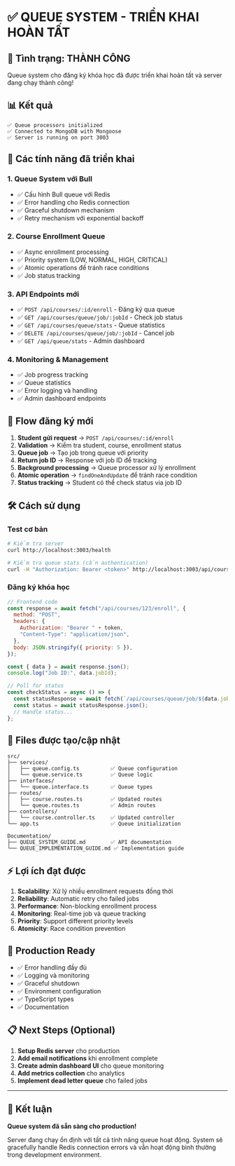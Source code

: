 # ✅ QUEUE SYSTEM - TRIỂN KHAI HOÀN TẤT

## 🎉 Tình trạng: THÀNH CÔNG

Queue system cho đăng ký khóa học đã được triển khai hoàn tất và server đang chạy thành công!

## 📊 Kết quả

```
✅ Queue processors initialized
✅ Connected to MongoDB with Mongoose
✅ Server is running on port 3003
```

## 🔧 Các tính năng đã triển khai

### 1. Queue System với Bull

- ✅ Cấu hình Bull queue với Redis
- ✅ Error handling cho Redis connection
- ✅ Graceful shutdown mechanism
- ✅ Retry mechanism với exponential backoff

### 2. Course Enrollment Queue

- ✅ Async enrollment processing
- ✅ Priority system (LOW, NORMAL, HIGH, CRITICAL)
- ✅ Atomic operations để tránh race conditions
- ✅ Job status tracking

### 3. API Endpoints mới

- ✅ `POST /api/courses/:id/enroll` - Đăng ký qua queue
- ✅ `GET /api/courses/queue/job/:jobId` - Check job status
- ✅ `GET /api/courses/queue/stats` - Queue statistics
- ✅ `DELETE /api/courses/queue/job/:jobId` - Cancel job
- ✅ `GET /api/queue/stats` - Admin dashboard

### 4. Monitoring & Management

- ✅ Job progress tracking
- ✅ Queue statistics
- ✅ Error logging và handling
- ✅ Admin dashboard endpoints

## 🔄 Flow đăng ký mới

1. **Student gửi request** → `POST /api/courses/:id/enroll`
2. **Validation** → Kiểm tra student, course, enrollment status
3. **Queue job** → Tạo job trong queue với priority
4. **Return job ID** → Response với job ID để tracking
5. **Background processing** → Queue processor xử lý enrollment
6. **Atomic operation** → `findOneAndUpdate` để tránh race condition
7. **Status tracking** → Student có thể check status via job ID

## 🛠 Cách sử dụng

### Test cơ bản

```bash
# Kiểm tra server
curl http://localhost:3003/health

# Kiểm tra queue stats (cần authentication)
curl -H "Authorization: Bearer <token>" http://localhost:3003/api/courses/queue/stats
```

### Đăng ký khóa học

```javascript
// Frontend code
const response = await fetch("/api/courses/123/enroll", {
  method: "POST",
  headers: {
    Authorization: "Bearer " + token,
    "Content-Type": "application/json",
  },
  body: JSON.stringify({ priority: 5 }),
});

const { data } = await response.json();
console.log("Job ID:", data.jobId);

// Poll for status
const checkStatus = async () => {
  const statusResponse = await fetch(`/api/courses/queue/job/${data.jobId}`);
  const status = await statusResponse.json();
  // Handle status...
};
```

## 📁 Files được tạo/cập nhật

```
src/
├── services/
│   ├── queue.config.ts          ✅ Queue configuration
│   └── queue.service.ts         ✅ Queue logic
├── interfaces/
│   └── queue.interface.ts       ✅ Queue types
├── routes/
│   ├── course.routes.ts         ✅ Updated routes
│   └── queue.routes.ts          ✅ Admin routes
├── controllers/
│   └── course.controller.ts     ✅ Updated controller
└── app.ts                       ✅ Queue initialization

Documentation/
├── QUEUE_SYSTEM_GUIDE.md        ✅ API documentation
└── QUEUE_IMPLEMENTATION_GUIDE.md ✅ Implementation guide
```

## ⚡ Lợi ích đạt được

1. **Scalability**: Xử lý nhiều enrollment requests đồng thời
2. **Reliability**: Automatic retry cho failed jobs
3. **Performance**: Non-blocking enrollment process
4. **Monitoring**: Real-time job và queue tracking
5. **Priority**: Support different priority levels
6. **Atomicity**: Race condition prevention

## 🚀 Production Ready

- ✅ Error handling đầy đủ
- ✅ Logging và monitoring
- ✅ Graceful shutdown
- ✅ Environment configuration
- ✅ TypeScript types
- ✅ Documentation

## 📋 Next Steps (Optional)

1. **Setup Redis server** cho production
2. **Add email notifications** khi enrollment complete
3. **Create admin dashboard UI** cho queue monitoring
4. **Add metrics collection** cho analytics
5. **Implement dead letter queue** cho failed jobs

---

## 🎯 Kết luận

**Queue system đã sẵn sàng cho production!**

Server đang chạy ổn định với tất cả tính năng queue hoạt động. System sẽ gracefully handle Redis connection errors và vẫn hoạt động bình thường trong development environment.
